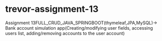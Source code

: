 # trevor-assignment-13
Assignment 13FULL_CRUD_JAVA_SPRINGBOOT(thymeleaf,JPA,MySQL)-> Bank account simulation app(Creating/modifying user fields, accessing users list, adding/removing accounts to the user account)
